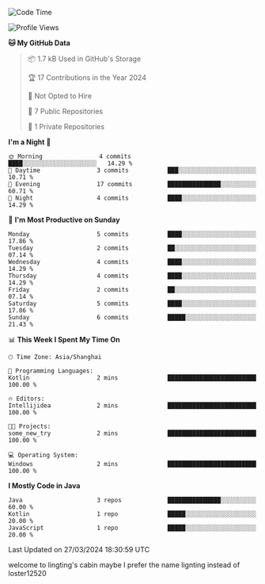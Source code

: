 <!--START_SECTION:waka-->
![Code Time](http://img.shields.io/badge/Code%20Time-59%20hrs%2054%20mins-blue)

![Profile Views](http://img.shields.io/badge/Profile%20Views-22-blue)

**🐱 My GitHub Data** 

> 📦 1.7 kB Used in GitHub's Storage 
 > 
> 🏆 17 Contributions in the Year 2024
 > 
> 🚫 Not Opted to Hire
 > 
> 📜 7 Public Repositories 
 > 
> 🔑 1 Private Repositories 
 > 
**I'm a Night 🦉** 

```text
🌞 Morning                4 commits           ████░░░░░░░░░░░░░░░░░░░░░   14.29 % 
🌆 Daytime                3 commits           ███░░░░░░░░░░░░░░░░░░░░░░   10.71 % 
🌃 Evening                17 commits          ███████████████░░░░░░░░░░   60.71 % 
🌙 Night                  4 commits           ████░░░░░░░░░░░░░░░░░░░░░   14.29 % 
```
📅 **I'm Most Productive on Sunday** 

```text
Monday                   5 commits           ████░░░░░░░░░░░░░░░░░░░░░   17.86 % 
Tuesday                  2 commits           ██░░░░░░░░░░░░░░░░░░░░░░░   07.14 % 
Wednesday                4 commits           ████░░░░░░░░░░░░░░░░░░░░░   14.29 % 
Thursday                 4 commits           ████░░░░░░░░░░░░░░░░░░░░░   14.29 % 
Friday                   2 commits           ██░░░░░░░░░░░░░░░░░░░░░░░   07.14 % 
Saturday                 5 commits           ████░░░░░░░░░░░░░░░░░░░░░   17.86 % 
Sunday                   6 commits           █████░░░░░░░░░░░░░░░░░░░░   21.43 % 
```


📊 **This Week I Spent My Time On** 

```text
🕑︎ Time Zone: Asia/Shanghai

💬 Programming Languages: 
Kotlin                   2 mins              █████████████████████████   100.00 % 

🔥 Editors: 
Intellijidea             2 mins              █████████████████████████   100.00 % 

🐱‍💻 Projects: 
some_new_try             2 mins              █████████████████████████   100.00 % 

💻 Operating System: 
Windows                  2 mins              █████████████████████████   100.00 % 
```

**I Mostly Code in Java** 

```text
Java                     3 repos             ███████████████░░░░░░░░░░   60.00 % 
Kotlin                   1 repo              █████░░░░░░░░░░░░░░░░░░░░   20.00 % 
JavaScript               1 repo              █████░░░░░░░░░░░░░░░░░░░░   20.00 % 
```




 Last Updated on 27/03/2024 18:30:59 UTC
<!--END_SECTION:waka-->
welcome to lingting's cabin
maybe I prefer the name lignting instead of loster12520
